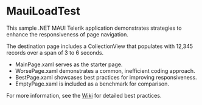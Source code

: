 # MauiLoadTest

This sample .NET MAUI Telerik application demonstrates strategies to enhance the responsiveness of page navigation.

The destination page includes a CollectionView that populates with 12,345 records over a span of 3 to 6 seconds.

 - MainPage.xaml serves as the starter page.
 - WorsePage.xaml demonstrates a common, inefficient coding approach.
 - BestPage.xaml showcases best practices for improving responsiveness.
 - EmptyPage.xaml is included as a benchmark for comparison.

For more information, see the [Wiki](https://github.com/stephenquan/MauiLoadTest/wiki) for detailed best practices.
